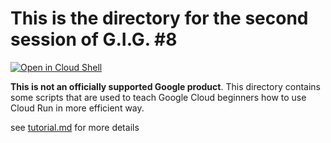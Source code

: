 # This is the directory for the second session of G.I.G. #8

[![Open in Cloud Shell](https://gstatic.com/cloudssh/images/open-btn.png)](https://ssh.cloud.google.com/cloudshell/open?cloudshell_git_repo=https://github.com/google-cloud-japan/gig-training-materials&cloudshell_working_dir=gig07-02&cloudshell_tutorial=tutorial.md&shellonly=true)

**This is not an officially supported Google product**. This directory contains some scripts that are used to teach Google Cloud beginners how to use Cloud Run in more efficient way.

see [tutorial.md](tutorial.md) for more details
